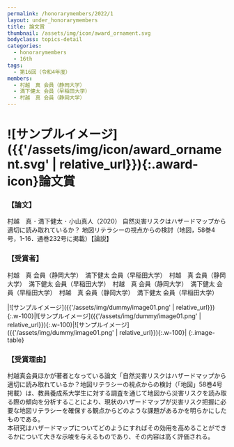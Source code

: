 ```yaml
---
permalink: /honorarymembers/2022/1
layout: under_honorarymembers
title: 論文賞
thumbnail: /assets/img/icon/award_ornament.svg
bodyclass: topics-detail
categories:
  - honorarymembers
  - 16th
tags:
  - 第16回（令和4年度）
members:
  - 村越　真 会員（静岡大学）
  - 満下健太 会員（早稲田大学）
  - 村越　真 会員（静岡大学）
---
```


# ![サンプルイメージ]({{'/assets/img/icon/award_ornament.svg' | relative_url}}){:.award-icon}論文賞

### 【論文】

村越　真 ･ 満下健太 ･ 小山真人（2020） 自然災害リスクはハザードマップから適切に読み取れているか？ 地図リテラシーの視点からの検討（地図，58巻4号，1-16．通巻232号に掲載）【論説】

### 【受賞者】

村越　真 会員（静岡大学）　満下健太 会員（早稲田大学）　村越　真 会員（静岡大学）　満下健太 会員（早稲田大学）　村越　真 会員（静岡大学）　満下健太 会員（早稲田大学）　村越　真 会員（静岡大学）　満下健太 会員（早稲田大学）

|![サンプルイメージ]({{'/assets/img/dummy/image01.png' | relative_url}}){:.w-100}|![サンプルイメージ]({{'/assets/img/dummy/image01.png' | relative_url}}){:.w-100}|![サンプルイメージ]({{'/assets/img/dummy/image01.png' | relative_url}}){:.w-100}|
{:.image-table}

### 【受賞理由】

村越真会員ほかが著者となっている論文「自然災害リスクはハザードマップから適切に読み取れているか？地図リテラシーの視点からの検討（「地図」58巻4号掲載）は、教員養成系大学生に対する調査を通じて地図から災害リスクを読み取る際の傾向を分析することにより、現状のハザードマップが災害リスク把握に必要な地図リテラシーを確保する観点からどのような課題があるかを明らかにしたものである。<br>
本研究はハザードマップについてどのようにすればその効用を高めることができるかについて大きな示唆を与えるものであり、その内容は高く評価される。
